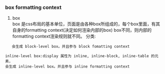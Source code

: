 ### box formatting context

1. box  
box 是css布局的基本单位，页面是由各种box所组成的，每个box里面，有其自身的formatting context(决定如何渲染内部的box)
box不同，则内部的formatting context渲染规则就不同。
分类: 
```block-level box:display 属性为 block, list-item, table 的元素，
   会生成 block-level box。并且参与 block fomatting context
```
```
inline-level box:display 属性为 inline, inline-block, inline-table 的元素，
会生成 inline-level box。并且参与 inline formatting context
```
